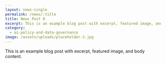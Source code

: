```yaml
---
layout: news-single
permalink: /news/:title
title: News Post 8
excerpt: This is an example blog post with excerpt, featured image, and body content.
category:
  - ai-policy-and-data-governance
image: /assets/uploads/placeholder-2.jpg
---
```


This is an example blog post with excerpt, featured image, and body content.
